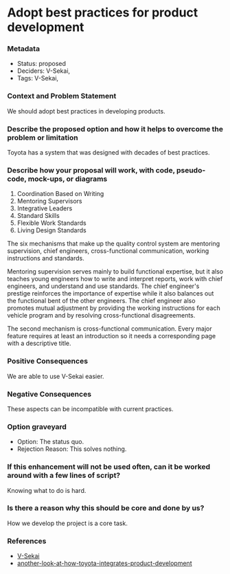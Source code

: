 # Adopt best practices for product development

### Metadata

- Status: proposed <!-- draft | proposed | rejected | accepted | deprecated | superseded by -->
- Deciders: V-Sekai,
- Tags: V-Sekai,


### Context and Problem Statement

We should adopt best practices in developing products.

### Describe the proposed option and how it helps to overcome the problem or limitation

Toyota has a system that was designed with decades of best practices.

### Describe how your proposal will work, with code, pseudo-code, mock-ups, or diagrams

1. Coordination Based on Writing
2. Mentoring Supervisors
3. Integrative Leaders
4. Standard Skills 
5. Flexible Work Standards 
6. Living Design Standards 

The six mechanisms that make up the quality control system are mentoring supervision, chief engineers, cross-functional communication, working instructions and standards.

Mentoring supervision serves mainly to build functional expertise, but it also teaches young engineers how to write and interpret reports, work with chief engineers, and understand and use standards. The chief engineer's prestige reinforces the importance of expertise while it also balances out the functional bent of the other engineers. The chief engineer also promotes mutual adjustment by providing the working instructions for each vehicle program and by resolving cross-functional disagreements.

The second mechanism is cross-functional communication. Every major feature requires at least an introduction so it needs a corresponding page with a descriptive title.

### Positive Consequences

We are able to use V-Sekai easier.

### Negative Consequences

These aspects can be incompatible with current practices.

### Option graveyard

- Option: The status quo. <!-- List the proposed options no longer open for consideration. -->
- Rejection Reason: This solves nothing. <!-- List the reasons for the rejection: (the bad traits) -->


### If this enhancement will not be used often, can it be worked around with a few lines of script?

Knowing what to do is hard.

### Is there a reason why this should be core and done by us?

How we develop the project is a core task.

### References

- [V-Sekai](https://v-sekai.org/)
- [another-look-at-how-toyota-integrates-product-development](https://hbr.org/1998/07/another-look-at-how-toyota-integrates-product-development)